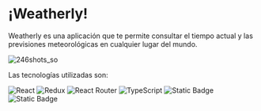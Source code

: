 # ¡Weatherly!

Weatherly es una aplicación que te permite consultar el tiempo actual y las previsiones meteorológicas en cualquier lugar del mundo.

![246shots_so](https://github.com/user-attachments/assets/9ca03bb1-9c2a-429e-a84a-9771d2d8de55)


Las tecnologías utilizadas son:

![React](https://img.shields.io/badge/react-%2320232a.svg?style=for-the-badge&logo=react&logoColor=%2361DAFB) ![Redux](https://img.shields.io/badge/redux-%23593d88.svg?style=for-the-badge&logo=redux&logoColor=white) ![React Router](https://img.shields.io/badge/React_Router-CA4245?style=for-the-badge&logo=react-router&logoColor=white) ![TypeScript](https://img.shields.io/badge/typescript-%23007ACC.svg?style=for-the-badge&logo=typescript&logoColor=white) ![Static Badge](https://img.shields.io/badge/tailwind-black?style=for-the-badge&logo=tailwindcss) ![Static Badge](https://img.shields.io/badge/magicUI-rgb(253%2C184%2C125)?style=for-the-badge&logoColor=rgb(253%2C184%2C125)&labelColor=rgb(253%2C184%2C125))


